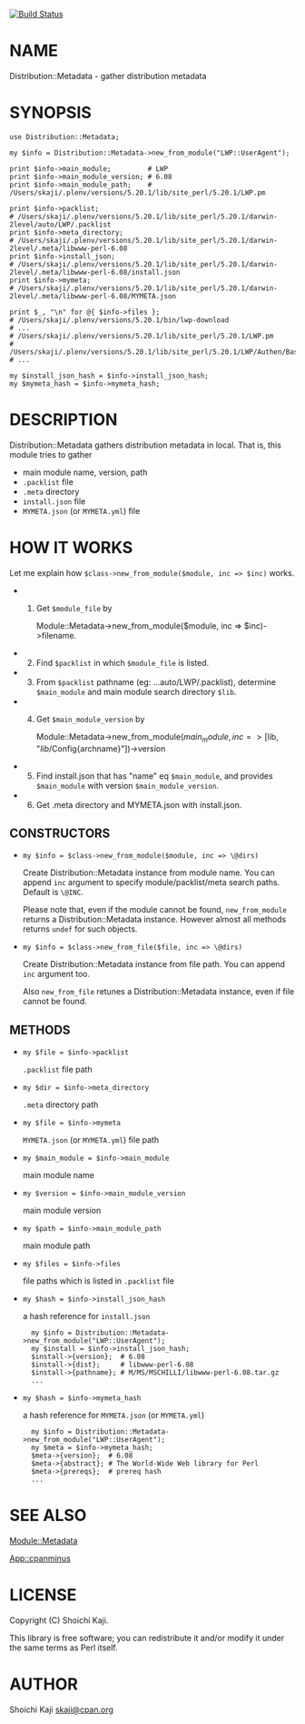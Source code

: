 [![Build Status](https://travis-ci.org/shoichikaji/Distribution-Metadata.svg?branch=master)](https://travis-ci.org/shoichikaji/Distribution-Metadata)
# NAME

Distribution::Metadata - gather distribution metadata

# SYNOPSIS

    use Distribution::Metadata;

    my $info = Distribution::Metadata->new_from_module("LWP::UserAgent");

    print $info->main_module;         # LWP
    print $info->main_module_version; # 6.08
    print $info->main_module_path;    # /Users/skaji/.plenv/versions/5.20.1/lib/site_perl/5.20.1/LWP.pm

    print $info->packlist;
    # /Users/skaji/.plenv/versions/5.20.1/lib/site_perl/5.20.1/darwin-2level/auto/LWP/.packlist
    print $info->meta_directory;
    # /Users/skaji/.plenv/versions/5.20.1/lib/site_perl/5.20.1/darwin-2level/.meta/libwww-perl-6.08
    print $info->install_json;
    # /Users/skaji/.plenv/versions/5.20.1/lib/site_perl/5.20.1/darwin-2level/.meta/libwww-perl-6.08/install.json
    print $info->mymeta;
    # /Users/skaji/.plenv/versions/5.20.1/lib/site_perl/5.20.1/darwin-2level/.meta/libwww-perl-6.08/MYMETA.json

    print $_, "\n" for @{ $info->files };
    # /Users/skaji/.plenv/versions/5.20.1/bin/lwp-download
    # ...
    # /Users/skaji/.plenv/versions/5.20.1/lib/site_perl/5.20.1/LWP.pm
    # /Users/skaji/.plenv/versions/5.20.1/lib/site_perl/5.20.1/LWP/Authen/Basic.pm
    # ...

    my $install_json_hash = $info->install_json_hash;
    my $mymeta_hash = $info->mymeta_hash;

# DESCRIPTION

Distribution::Metadata gathers distribution metadata in local.
That is, this module tries to gather

- main module name, version, path
- `.packlist` file
- `.meta` directory
- `install.json` file
- `MYMETA.json` (or `MYMETA.yml`) file

# HOW IT WORKS

Let me explain how `$class->new_from_module($module, inc => $inc)` works.

- 1. Get `$module_file` by

        Module::Metadata->new_from_module($module, inc => $inc)->filename.

- 2. Find `$packlist` in which `$module_file` is listed.
- 3. From `$packlist` pathname (eg: ...auto/LWP/.packlist), determine `$main_module` and main module search directory `$lib`.
- 4. Get `$main_module_version` by

        Module::Metadata->new_from_module($main_module, inc => [$lib, "$lib/$Config{archname}"])->version

- 5. Find install.json that has "name" eq `$main_module`, and provides `$main_module` with version `$main_module_version`.
- 6. Get .meta directory and MYMETA.json with install.json.

## CONSTRUCTORS

- `my $info = $class->new_from_module($module, inc => \@dirs)`

    Create Distribution::Metadata instance from module name.
    You can append `inc` argument
    to specify module/packlist/meta search paths. Default is `\@INC`.

    Please note that, even if the module cannot be found,
    `new_from_module` returns a Distribution::Metadata instance.
    However almost all methods returns `undef` for such objects.

- `my $info = $class->new_from_file($file, inc => \@dirs)`

    Create Distribution::Metadata instance from file path.
    You can append `inc` argument too.

    Also `new_from_file` retunes a Distribution::Metadata instance,
    even if file cannot be found.

## METHODS

- `my $file = $info->packlist`

    `.packlist` file path

- `my $dir = $info->meta_directory`

    `.meta` directory path

- `my $file = $info->mymeta`

    `MYMETA.json` (or `MYMETA.yml`) file path

- `my $main_module = $info->main_module`

    main module name

- `my $version = $info->main_module_version`

    main module version

- `my $path = $info->main_module_path`

    main module path

- `my $files = $info->files`

    file paths which is listed in `.packlist` file

- `my $hash = $info->install_json_hash`

    a hash reference for `install.json`

        my $info = Distribution::Metadata->new_from_module("LWP::UserAgent");
        my $install = $info->install_json_hash;
        $install->{version};  # 6.08
        $install->{dist};     # libwww-perl-6.08
        $install->{pathname}; # M/MS/MSCHILLI/libwww-perl-6.08.tar.gz
        ...

- `my $hash = $info->mymeta_hash`

    a hash reference for `MYMETA.json` (or `MYMETA.yml`)

        my $info = Distribution::Metadata->new_from_module("LWP::UserAgent");
        my $meta = $info->mymeta_hash;
        $meta->{version};  # 6.08
        $meta->{abstract}; # The World-Wide Web library for Perl
        $meta->{prereqs};  # prereq hash
        ...

# SEE ALSO

[Module::Metadata](https://metacpan.org/pod/Module::Metadata)

[App::cpanminus](https://metacpan.org/pod/App::cpanminus)

# LICENSE

Copyright (C) Shoichi Kaji.

This library is free software; you can redistribute it and/or modify
it under the same terms as Perl itself.

# AUTHOR

Shoichi Kaji <skaji@cpan.org>
